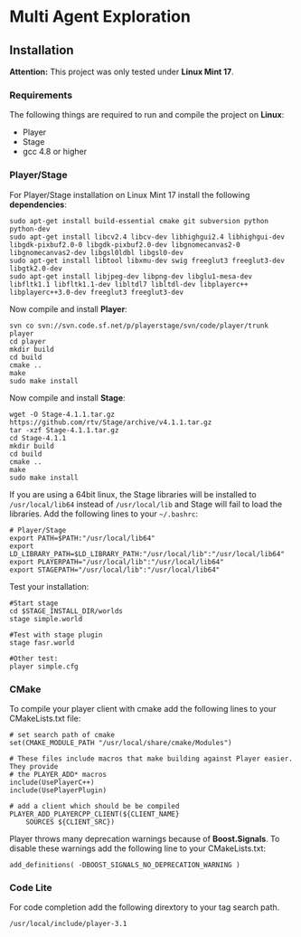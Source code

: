 # Multi Agent Exploration

## Installation

__Attention:__ This project was only tested under __Linux Mint 17__.

### Requirements

The following things are required to run and compile the project on __Linux__:

* Player
* Stage
* gcc 4.8 or higher

### Player/Stage

For Player/Stage installation on Linux Mint 17 install the following __dependencies__:

```
sudo apt-get install build-essential cmake git subversion python python-dev
sudo apt-get install libcv2.4 libcv-dev libhighgui2.4 libhighgui-dev libgdk-pixbuf2.0-0 libgdk-pixbuf2.0-dev libgnomecanvas2-0 libgnomecanvas2-dev libgsl0ldbl libgsl0-dev
sudo apt-get install libtool libxmu-dev swig freeglut3 freeglut3-dev libgtk2.0-dev
sudo apt-get install libjpeg-dev libpng-dev libglu1-mesa-dev libfltk1.1 libfltk1.1-dev libltdl7 libltdl-dev libplayerc++ libplayerc++3.0-dev freeglut3 freeglut3-dev
```

Now compile and install __Player__:

```
svn co svn://svn.code.sf.net/p/playerstage/svn/code/player/trunk player
cd player
mkdir build
cd build
cmake ..
make
sudo make install
```

Now compile and install __Stage__:

```
wget -O Stage-4.1.1.tar.gz https://github.com/rtv/Stage/archive/v4.1.1.tar.gz
tar -xzf Stage-4.1.1.tar.gz
cd Stage-4.1.1
mkdir build
cd build
cmake ..
make
sudo make install
```

If you are using a 64bit linux, the Stage libraries will be installed to ```/usr/local/lib64```
instead of ```/usr/local/lib``` and Stage will fail to load the libraries. Add the following lines
to your ```~/.bashrc```:

```
# Player/Stage
export PATH=$PATH:"/usr/local/lib64"
export LD_LIBRARY_PATH=$LD_LIBRARY_PATH:"/usr/local/lib":"/usr/local/lib64"
export PLAYERPATH="/usr/local/lib":"/usr/local/lib64"
export STAGEPATH="/usr/local/lib":"/usr/local/lib64"
```

Test your installation:

```
#Start stage
cd $STAGE_INSTALL_DIR/worlds
stage simple.world

#Test with stage plugin
stage fasr.world

#Other test:
player simple.cfg
```

### CMake

To compile your player client with cmake add the following lines to your
CMakeLists.txt file:

```
# set search path of cmake
set(CMAKE_MODULE_PATH "/usr/local/share/cmake/Modules")

# These files include macros that make building against Player easier. They provide
# the PLAYER_ADD* macros
include(UsePlayerC++)
include(UsePlayerPlugin)

# add a client which should be be compiled
PLAYER_ADD_PLAYERCPP_CLIENT(${CLIENT_NAME}
    SOURCES ${CLIENT_SRC})
```

Player throws many deprecation warnings because of __Boost.Signals__. To disable
these warnings add the following line to your CMakeLists.txt:

```
add_definitions( -DBOOST_SIGNALS_NO_DEPRECATION_WARNING )
```

### Code Lite

For code completion add the following dirextory to your tag search path.

```
/usr/local/include/player-3.1
```
